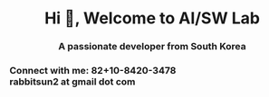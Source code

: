 <h1 align="center">Hi 👋, Welcome to AI/SW Lab</h1>
<h3 align="center">A passionate developer from South Korea</h3>

<h3 align="left">Connect with me: 82+10-8420-3478<br>
rabbitsun2 at gmail dot com<br>
</h3>
<br>